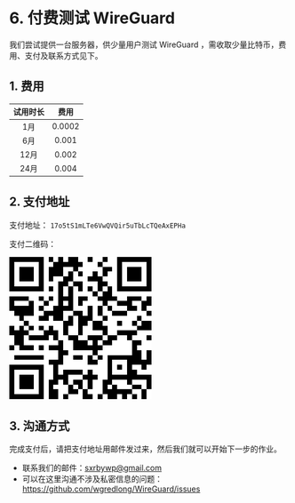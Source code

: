 # 6. 付费测试 WireGuard

我们尝试提供一台服务器，供少量用户测试 WireGuard ，需收取少量比特币，费用、支付及联系方式见下。

## 1. 费用

| 试用时长 |  费用  |
| :------: | :----: |
|   1月    | 0.0002 |
|   6月    | 0.001  |
|   12月   | 0.002  |
|   24月   | 0.004  |

## 2. 支付地址

支付地址： `17o5tS1mLTe6VwQVQir5uTbLcTQeAxEPHa` 

支付二维码：

  ![](img/btc.png)

## 3. 沟通方式

完成支付后，请把支付地址用邮件发过来，然后我们就可以开始下一步的作业。

- 联系我们的邮件：sxrbywp@gmail.com
- 可以在这里沟通不涉及私密信息的问题：https://github.com/wgredlong/WireGuard/issues



